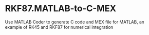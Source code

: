 # RKF87.MATLAB-to-C-MEX
Use MATLAB Coder to generate C code and MEX file for MATLAB, an example of RK45 and RKF87 for numerical integration
